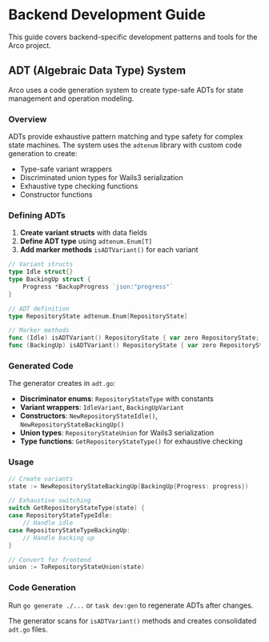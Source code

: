 # Backend Development Guide

This guide covers backend-specific development patterns and tools for the Arco project.

## ADT (Algebraic Data Type) System

Arco uses a code generation system to create type-safe ADTs for state management and operation modeling.

### Overview

ADTs provide exhaustive pattern matching and type safety for complex state machines. The system uses the `adtenum` library with custom code generation to create:
- Type-safe variant wrappers
- Discriminated union types for Wails3 serialization
- Exhaustive type checking functions
- Constructor functions

### Defining ADTs

1. **Create variant structs** with data fields
2. **Define ADT type** using `adtenum.Enum[T]`
3. **Add marker methods** `isADTVariant()` for each variant

```go
// Variant structs
type Idle struct{}
type BackingUp struct {
    Progress *BackupProgress `json:"progress"`
}

// ADT definition
type RepositoryState adtenum.Enum[RepositoryState]

// Marker methods
func (Idle) isADTVariant() RepositoryState { var zero RepositoryState; return zero }
func (BackingUp) isADTVariant() RepositoryState { var zero RepositoryState; return zero }
```

### Generated Code

The generator creates in `adt.go`:
- **Discriminator enums**: `RepositoryStateType` with constants
- **Variant wrappers**: `IdleVariant`, `BackingUpVariant`
- **Constructors**: `NewRepositoryStateIdle()`, `NewRepositoryStateBackingUp()`
- **Union types**: `RepositoryStateUnion` for Wails3 serialization
- **Type functions**: `GetRepositoryStateType()` for exhaustive checking

### Usage

```go
// Create variants
state := NewRepositoryStateBackingUp(BackingUp{Progress: progress})

// Exhaustive switching
switch GetRepositoryStateType(state) {
case RepositoryStateTypeIdle:
    // Handle idle
case RepositoryStateTypeBackingUp:
    // Handle backing up
}

// Convert for frontend
union := ToRepositoryStateUnion(state)
```

### Code Generation

Run `go generate ./...` or `task dev:gen` to regenerate ADTs after changes.

The generator scans for `isADTVariant()` methods and creates consolidated `adt.go` files.